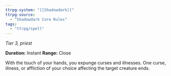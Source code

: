 ```yaml
---
ttrpg-system: "[[Shadowdark]]"
ttrpg-source: 
  - "Shadowdark Core Rules"
tags:
  - "ttrpg/spell"
---
```

*Tier 3, priest*

**Duration:** Instant
**Range:** Close

With the touch of your hands, you expunge curses and illnesses. One curse, illness, or affliction of your choice affecting the target creature ends.
